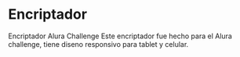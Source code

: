 # Encriptador
 Encriptador Alura Challenge
Este encriptador fue hecho para el Alura challenge, tiene diseno responsivo para tablet y celular.
